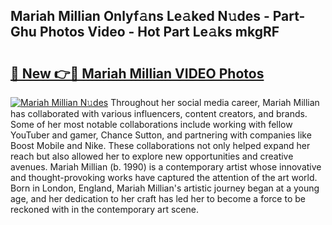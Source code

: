 ## Mariah Millian Onlyf𝚊ns Le𝚊ked N𝚞des - Part-Ghu Photos Video - Hot Part Le𝚊ks mkgRF

# <h2><a href="http://ac51157.deff.icu/?id=Mariah+Millian">🔗 New 👉🔴 Mariah Millian VIDEO Photos</a></h2>

[![Mariah Millian N𝚞des](https://i.imgur.com/rIISA9y.gif)](http://ac51157.deff.icu/?id=Mariah+Millian)
Throughout her social media career, Mariah Millian has collaborated with various influencers, content creators, and brands. Some of her most notable collaborations include working with fellow YouTuber and gamer, Chance Sutton, and partnering with companies like Boost Mobile and Nike. These collaborations not only helped expand her reach but also allowed her to explore new opportunities and creative avenues. Mariah Millian (b. 1990) is a contemporary artist whose innovative and thought-provoking works have captured the attention of the art world. Born in London, England, Mariah Millian's artistic journey began at a young age, and her dedication to her craft has led her to become a force to be reckoned with in the contemporary art scene.
